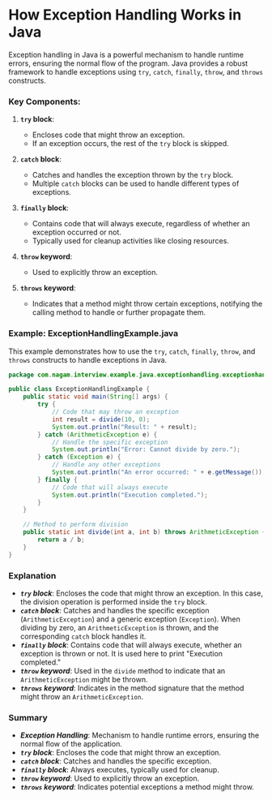 # How Exception Handling Works in Java

Exception handling in Java is a powerful mechanism to handle runtime errors, ensuring the normal flow of the program. Java provides a robust framework to handle exceptions using `try`, `catch`, `finally`, `throw`, and `throws` constructs.

### Key Components:

1. **`try` block**:
    - Encloses code that might throw an exception.
    - If an exception occurs, the rest of the `try` block is skipped.

2. **`catch` block**:
    - Catches and handles the exception thrown by the `try` block.
    - Multiple `catch` blocks can be used to handle different types of exceptions.

3. **`finally` block**:
    - Contains code that will always execute, regardless of whether an exception occurred or not.
    - Typically used for cleanup activities like closing resources.

4. **`throw` keyword**:
    - Used to explicitly throw an exception.

5. **`throws` keyword**:
    - Indicates that a method might throw certain exceptions, notifying the calling method to handle or further propagate them.

### Example: ExceptionHandlingExample.java

This example demonstrates how to use the `try`, `catch`, `finally`, `throw`, and `throws` constructs to handle exceptions in Java.

```java
package com.nagam.interview.example.java.exceptionhandling.exceptionhandle;

public class ExceptionHandlingExample {
    public static void main(String[] args) {
        try {
            // Code that may throw an exception
            int result = divide(10, 0);
            System.out.println("Result: " + result);
        } catch (ArithmeticException e) {
            // Handle the specific exception
            System.out.println("Error: Cannot divide by zero.");
        } catch (Exception e) {
            // Handle any other exceptions
            System.out.println("An error occurred: " + e.getMessage());
        } finally {
            // Code that will always execute
            System.out.println("Execution completed.");
        }
    }

    // Method to perform division
    public static int divide(int a, int b) throws ArithmeticException {
        return a / b;
    }
}
```

### Explanation
- ***`try` block***: Encloses the code that might throw an exception. In this case, the division operation is performed inside the `try` block.
- ***`catch` block***: Catches and handles the specific exception (`ArithmeticException`) and a generic exception (`Exception`). When dividing by zero, an `ArithmeticException` is thrown, and the corresponding `catch` block handles it.
- ***`finally` block***: Contains code that will always execute, whether an exception is thrown or not. It is used here to print "Execution completed."
- ***`throw` keyword***: Used in the `divide` method to indicate that an `ArithmeticException` might be thrown.
- ***`throws` keyword***: Indicates in the method signature that the method might throw an `ArithmeticException`.


### Summary

- ***Exception Handling***: Mechanism to handle runtime errors, ensuring the normal flow of the application.
- ***`try` block***: Encloses the code that might throw an exception.
- ***`catch` block***: Catches and handles the specific exception.
- ***`finally` block***: Always executes, typically used for cleanup.
- ***`throw` keyword***: Used to explicitly throw an exception.
- ***`throws` keyword***: Indicates potential exceptions a method might throw.
